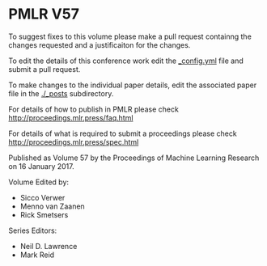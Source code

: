 # PMLR V57

To suggest fixes to this volume please make a pull request containng the changes requested and a justificaiton for the changes.

To edit the details of this conference work edit the [_config.yml](./_config.yml) file and submit a pull request.

To make changes to the individual paper details, edit the associated paper file in the [./_posts](./_posts) subdirectory.

For details of how to publish in PMLR please check http://proceedings.mlr.press/faq.html

For details of what is required to submit a proceedings please check http://proceedings.mlr.press/spec.html



Published as Volume 57 by the Proceedings of Machine Learning Research on 16 January 2017.

Volume Edited by:
  * Sicco Verwer
  * Menno van Zaanen
  * Rick Smetsers

Series Editors:
  * Neil D. Lawrence
  * Mark Reid
